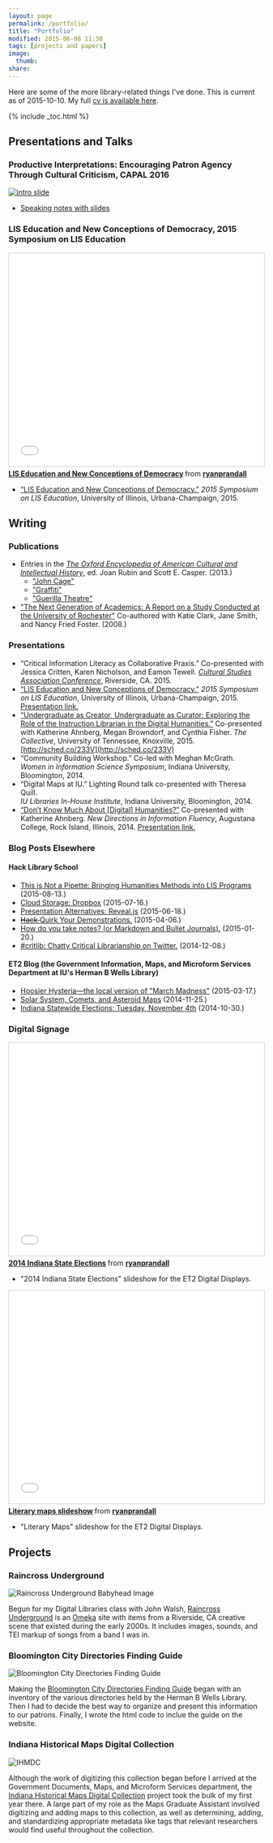 ```yaml
---
layout: page
permalink: /portfolio/
title: "Portfolio"
modified: 2015-06-08 11:30
tags: [projects and papers]
image:
  thumb:
share:
---
```


Here are some of the more library-related things I've done. This is current as of 2015-10-10. My full [cv is available here](/cv/).  

{% include _toc.html %}   
<!-- markdownfix_-->

## Presentations and Talks  

### Productive Interpretations: Encouraging Patron Agency Through Cultural Criticism, CAPAL 2016  

[![intro slide]({{site:url}}/talks/images/Capal2016-01.png)]({{site:url}}/talks/capal16/)  

- [Speaking notes with slides]({{site:url}}/talks/capal16/)  

### LIS Education and New Conceptions of Democracy, 2015 Symposium on LIS Education  

<iframe src="//www.slideshare.net/slideshow/embed_code/key/cWLGUlJFicfS0G" width="510" height="420" frameborder="0" marginwidth="0" marginheight="0" scrolling="no" style="border:1px solid #CCC; border-width:1px; margin-bottom:5px; max-width: 100%;" allowfullscreen> </iframe> <div style="margin-bottom:5px"> <strong> <a href="//www.slideshare.net/ryanprandall/ryan-lised-symp" title="LIS Education and New Conceptions of Democracy" target="_blank">LIS Education and New Conceptions of Democracy</a> </strong> from <strong><a href="//www.slideshare.net/ryanprandall" target="_blank">ryanprandall</a></strong> </div>  

- [“LIS Education and New Conceptions of Democracy.”](https://lisedsymposium.wordpress.com/refereed-presentations/)
*2015 Symposium on LIS Education*, University of Illinois, Urbana-Champaign, 2015.  

## Writing

### Publications

- Entries in the [*The Oxford Encyclopedia of American Cultural and Intellectual History*](http://www.worldcat.org/oclc/5115699820), ed. Joan Rubin and Scott E. Casper. (2013.)
	- ["John Cage"](http://books.google.com/books?id=_-lMAgAAQBAJ&lpg=PA166&ots=JNM3at9Hzi&dq=oxford%20encyclopedia%20ryan%20p.%20randall&pg=PA165#v=onepage&q&f=false)  
	- ["Graffiti"](http://books.google.com/books?id=_-lMAgAAQBAJ&lpg=PA166&ots=JNM3at9Hzi&dq=oxford%20encyclopedia%20ryan%20p.%20randall&pg=PA478#v=onepage&q&f=false)  
	- ["Guerilla Theatre"](http://books.google.com/books?id=_-lMAgAAQBAJ&lpg=PA166&ots=JNM3at9Hzi&dq=oxford%20encyclopedia%20ryan%20p.%20randall&pg=PA488#v=onepage&q&f=false)
- ["The Next Generation of Academics: A Report on a Study Conducted at the University of Rochester"](http://hdl.handle.net/1802/6053) Co-authored with Katie Clark, Jane Smith, and Nancy Fried Foster. (2008.)  

### Presentations  

- “Critical Information Literacy as Collaborative Praxis.” Co-presented with Jessica Critten, Karen Nicholson, and Eamon Tewell. [*Cultural Studies Association Conference*](http://www.culturalstudiesassociation.org/program15), Riverside, CA. 2015.  
- [“LIS Education and New Conceptions of Democracy.”](https://lisedsymposium.wordpress.com/refereed-presentations/)
*2015 Symposium on LIS Education*, University of Illinois, Urbana-Champaign, 2015.  
[Presentation link.](http://www.slideshare.net/ryanprandall/ryan-lised-symp)
- [“Undergraduate as Creator, Undergraduate as Curator: Exploring the Role of the Instruction Librarian in the Digital Humanities.”](http://sched.co/233V) Co-presented with Katherine Ahnberg, Megan Browndorf, and Cynthia Fisher.
*The Collective*, University of Tennessee, Knoxville, 2015.
[http://sched.co/233V](http://sched.co/233V)
- “Community Building Workshop.” Co-led with Meghan McGrath.  
*Women in Information Science Symposium*, Indiana University, Bloomington, 2014.  
- “Digital Maps at IU.” Lighting Round talk co-presented with Theresa Quill.  
*IU Libraries In-House Institute*, Indiana University, Bloomington, 2014.
- [“Don’t Know Much About [Digital] Humanities?”](https://github.com/ryan-p-randall/dhreadyreference) Co-presented with Katherine Ahnberg.
*New Directions in Information Fluency*, Augustana College, Rock Island, Illinois, 2014.
[Presentation link.](https://github.com/ryan-p-randall/dhreadyreference)  

### Blog Posts Elsewhere

#### Hack Library School

- [This is Not a Pipette: Bringing Humanities Methods into LIS Programs](http://hacklibraryschool.com/2015/08/13/this-is-not-a-pipette/) (2015-08-13.)
- [Cloud Storage: Dropbox](http://hacklibraryschool.com/2015/07/16/cloud-storage-dropbox/) (2015-07-16.)
- [Presentation Alternatives: Reveal.js](http://hacklibraryschool.com/2015/06/18/presentation-alternatives-reveal/) (2015-06-18.)
- [<del>Hack </del>Quirk Your Demonstrations.](http://hacklibschool.wordpress.com/2015/04/06/hack-quirk-your-demonstrations/) (2015-04-06.)
- [How do you take notes? (or Markdown and Bullet Journals).](http://hacklibschool.wordpress.com/2015/01/20/how-do-you-take-notes/) (2015-01-20.)
- [#critlib: Chatty Critical Librarianship on Twitter.](http://hacklibschool.wordpress.com/2014/12/08/critlib-chatty-critical-librarianship-on-twitter/) (2014-12-08.)  

#### ET2 Blog (the Government Information, Maps, and Microform Services Department at IU's Herman B Wells Library)

- [Hoosier Hysteria—the local version of "March Madness"](https://blogs.libraries.iub.edu/et2/2015/03/17/hoosier-hysteria/) (2015-03-17.)
- [Solar System, Comets, and Asteroid Maps](https://blogs.libraries.iub.edu/et2/2014/11/25/solar-system-comets-and-asteroid-maps/) (2014-11-25.)  
- [Indiana Statewide Elections: Tuesday, November 4th](https://blogs.libraries.iub.edu/et2/2014/10/30/indiana-statewide-elections-tuesday-november-4th/) (2014-10-30.)  

### Digital Signage

<iframe src="//www.slideshare.net/slideshow/embed_code/40916646" width="510" height="420" frameborder="0" marginwidth="0" marginheight="0" scrolling="no" style="border:1px solid #CCC; border-width:1px; margin-bottom:5px; max-width: 100%;" allowfullscreen> </iframe> <div style="margin-bottom:5px"> <strong> <a href="//www.slideshare.net/ryanprandall/2014-indiana-state-elections" title="2014 Indiana State Elections" target="_blank">2014 Indiana State Elections</a> </strong> from <strong><a href="//www.slideshare.net/ryanprandall" target="_blank">ryanprandall</a></strong> </div>  

- "2014 Indiana State Elections" slideshow for the ET2 Digital Displays.

<iframe src="//www.slideshare.net/slideshow/embed_code/key/NziVfRAoXEKEtZ" width="510" height="420" frameborder="0" marginwidth="0" marginheight="0" scrolling="no" style="border:1px solid #CCC; border-width:1px; margin-bottom:5px; max-width: 100%;" allowfullscreen> </iframe> <div style="margin-bottom:5px"> <strong> <a href="//www.slideshare.net/ryanprandall/literary-maps-slideshow" title="Literary maps slideshow" target="_blank">Literary maps slideshow</a> </strong> from <strong><a href="//www.slideshare.net/ryanprandall" target="_blank">ryanprandall</a></strong> </div>

- "Literary Maps" slideshow for the ET2 Digital Displays.

## Projects

### Raincross Underground  

![Raincross Underground Babyhead Image]({{site:url}}/images/raincross-underground.jpg)  

Begun for my Digital Libraries class with John Walsh, [Raincross Underground](http://raincrossunderground.omeka.net/) is an [Omeka](http://omeka.org/) site with items from a Riverside, CA creative scene that existed during the early 2000s. It includes images, sounds, and TEI markup of songs from a band I was in.

### Bloomington City Directories Finding Guide

![Bloomington City Directories Finding Guide]({{site:url}}/images/bloomington-city-directories.jpg)

Making the [Bloomington City Directories Finding Guide](http://libraries.iub.edu/guide-bloomington-city-directories) began with an inventory of the various directories held by the Herman B Wells Library. Then I had to decide the best way to organize and present this information to our patrons. Finally, I wrote the html code to inclue the guide on the website.  

### Indiana Historical Maps Digital Collection

![IHMDC]({{site:url}}/images/indiana-historic-maps-screenshot.jpg)

Although the work of digitizing this collection began before I arrived at the Government Documents, Maps, and Microform Services department, the [Indiana Historical Maps Digital Collection](http://webapp1.dlib.indiana.edu/images/splash.htm?scope=images/VAC3073) project took the bulk of my first year there. A large part of my role as the Maps Graduate Assistant involved digitizing and adding maps to this collection, as well as determining, adding, and standardizing appropriate metadata like tags that relevant researchers would find useful throughout the collection.

